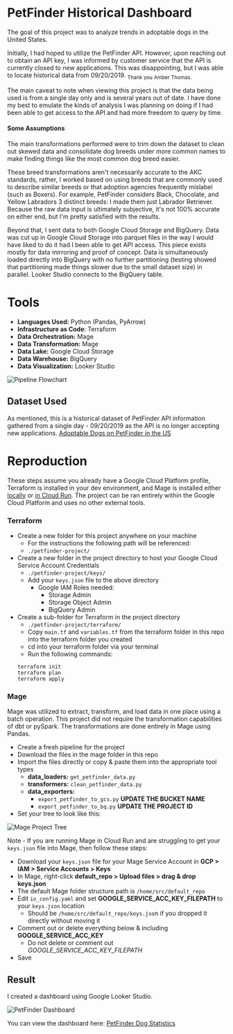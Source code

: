 # PetFinder Historical Dashboard

The goal of this project was to analyze trends in adoptable dogs in the United States.

Initially, I had hoped to utilize the PetFinder API. However, upon reaching out to obtain an API key, I was informed by customer service that the API is currently closed to new applications. This was disappointing, but  I was able to locate historical data from 09/20/2019. <sub>Thank you Amber Thomas.</sub>

The main caveat to note when viewing this project is that the data being used is from a single day only and is several years out of date. I have done my best to emulate the kinds of analysis I was planning on doing if I had been able to get access to the API and had more freedom to query by time.

#### Some Assumptions

The main transformations performed were to trim down the dataset to clean out skewed data and consolidate dog breeds under more common names to make finding things like the most common dog breed easier.

These breed transformations aren't necessarily accurate to the AKC standards, rather, I worked based on using breeds that are commonly used to describe similar breeds or that adoption agencies frequently mislabel (such as Boxers). For example, PetFinder considers Black, Chocolate, and Yellow Labradors 3 distinct breeds: I made them just Labrador Retriever. Because the raw data input is ultimately subjective, it's not 100% accurate on either end, but I'm pretty satisfied with the results.

Beyond that, I sent data to both Google Cloud Storage and BigQuery. Data was cut up in Google Cloud Storage into parquet files in the way I would have liked to do it had I been able to get API access. This piece exists mostly for data mirroring and proof of concept. Data is simultaneously loaded directly into BigQuery with no further partitioning (testing showed that partitioning made things slower due to the small dataset size) in parallel. Looker Studio connects to the BigQuery table.


# Tools

 - **Languages Used:** Python (Pandas, PyArrow)
 -  **Infrastructure as Code**: Terraform
 - **Data Orchestration:** Mage
 - **Data Transformation:** Mage
 - **Data Lake:** Google Cloud Storage
 - **Data Warehouse:** BigQuery
 - **Data Visualization:** Looker Studio

![Pipeline Flowchart](https://github.com/itssnowing/dog-adoption-simple-data-analysis/blob/main/images/pipeline-flowchart.png?raw=true)

## Dataset Used

As mentioned, this is a historical dataset of PetFinder API information gathered from a single day - 09/20/2019 as the API is no longer accepting new applications.
[Adoptable Dogs on PetFinder in the US](https://data.world/the-pudding/adoptable-dogs-on-petfinder-in-the-us)

# Reproduction

These steps assume you already have a Google Cloud Platform profile, Terraform is installed in your dev environment, and Mage is installed either [locally](https://docs.mage.ai/getting-started/setup) or [in Cloud Run](https://docs.mage.ai/production/deploying-to-cloud/gcp/setup). The project can be ran entirely within the Google Cloud Platform and uses no other external tools.

### Terraform

 - Create a new folder for this project anywhere on your machine
	 - For the instructions the following path will be referenced:
	 - `./petfinder-project/`
 - Create a new folder in the project directory to host your Google Cloud Service Account Credentials
	 - `./petfinder-project/keys/`
	 - Add your `keys.json` file to the above directory
		 - Google IAM Roles needed:
			 - Storage Admin
			 - Storage Object Admin
			 - BigQuery Admin
- Create a sub-folder for Terraform in the project directory
	- `./petfinder-project/terraform/`
	- Copy `main.tf` and `variables.tf` from the terraform folder in this repo into the terraform folder you created
	- cd into your terraform folder via your terminal
	- Run the following commands:
    ```
    terraform init
    terraform plan
    terraform apply
    ```

### Mage
Mage was utilized to extract, transform, and load data in one place using a batch operation. This project did not require the transformation capabilities of dbt or pySpark. The transformations are done entirely in Mage using Pandas.
 - Create a fresh pipeline for the project
 - Download the files in the mage folder in this repo
 - Import the files directly or copy & paste them into the appropriate tool types
	 - **data_loaders:** `get_petfinder_data.py`
	 - **transformers:** `clean_petfinder_data.py`
	 - **data_exporters:**
		 - `export_petfinder_to_gcs.py` **UPDATE THE BUCKET NAME**
		 - `export_petfinder_to_bq.py` **UPDATE THE PROJECT ID**
 - Set your tree to look like this:

![Mage Project Tree](https://github.com/itssnowing/dog-adoption-simple-data-analysis/blob/main/images/mage-tree.PNG?raw=true)

Note - If you are running Mage in Cloud Run and are struggling to get your `keys.json` file into Mage, then follow these steps:

 - Download your `keys.json` file for your Mage Service Account in **GCP > IAM > Service Accounts > Keys**
 - In Mage, right-click **default_repo > Upload files > drag & drop keys.json**
 - The default Mage folder structure path is `/home/src/default_repo`
 - Edit `io_config.yaml` and set **GOOGLE_SERVICE_ACC_KEY_FILEPATH** to your `keys.json` location
	 - Should be `/home/src/default_repo/keys.jso`n if you dropped it directly without moving it
 - Comment out or delete everything below & including **GOOGLE_SERVICE_ACC_KEY**
	 - Do not delete or comment out *GOOGLE_SERVICE_ACC_KEY_FILEPATH*
 - Save

## Result

I created a dashboard using Google Looker Studio.

![PetFinder Dashboard](https://github.com/itssnowing/dog-adoption-simple-data-analysis/blob/main/images/petfinder-dashboard.PNG?raw=true)

You can view the dashboard here:
[PetFinder Dog Statistics](https://lookerstudio.google.com/s/jHoR_VSwOqw)


